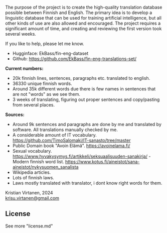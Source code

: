 The purpose of the project is to create the high-quality translation database possible between Finnish and English.
The primary idea is to develop a linguistic database that can be used for training artificial intelligence, but all other kinds of use are also allowed and encouraged.
The project requires a significant amount of time, and creating and reviewing the first version took several weeks.

If you like to help, please let me know.

- Hugginface: EkBass/fin-eng-dataset
- Github: https://github.com/EkBass/fin-eng-translations-set/

**Current numbers:**
- 20k finnish lines, sentences, paragraphs etc. translated to english.
- 36330 unique finnish words.
- Around 35k different words due there is few names in sentences that are not "words" as we see them.
- 3 weeks of translating, figuring out proper sentences and copy/pasting from several places.


**Sources:**
- Around 9k sentences and paragraphs are done by me and translated by software. All translations manually checked by me.
- A considerable amount of IT vocabulary. https://github.com/TimoSalomaki/IT-sanasto/tree/master
- Public Domain book "Avoin Elämä". https://avoinelama.fi/
- Sexual vocabulary. https://www.hyvakysymys.fi/artikkeli/seksuaalisuuden-sanakirja/
 -Modern finnish word list. https://www.kotus.fi/aineistot/sana-aineistot/nykysuomen_sanalista
- Wikipedia articles.
- Lots of finnish laws.
- Laws mostly translated with translator, i dont know right words for them.

Kristian Virtanen, 2024  
krisu.virtanen@gmail.com

## License
See more "license.md"
